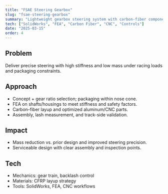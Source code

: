 ```yaml
---
title: "FSAE Steering Gearbox"
slug: "fsae-steering-gearbox"
summary: "Lightweight gearbox steering system with carbon-fiber components for a Formula SAE car."
tech: ["SolidWorks", "FEA", "Carbon Fiber", "CNC", "Controls"]
date: "2025-03-15"
order: 4
---
```

## Problem
Deliver precise steering with high stiffness and low mass under racing loads and packaging constraints.

## Approach
- Concept + gear ratio selection; packaging within nose cone.
- FEA on shafts/housings to meet stiffness and safety factors.
- Carbon-fiber layup and optimized aluminum/CNC parts.
- Assembly, lash measurement, and track-side validation.

## Impact
- Mass reduction vs. prior design and improved steering precision.
- Serviceable design with clear assembly and inspection points.

## Tech
- Mechanics: gear train, backlash control
- Materials: CFRP layup strategy
- Tools: SolidWorks, FEA, CNC workflows